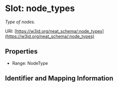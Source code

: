 # Slot: node_types
_Type of nodes._


URI: [https://w3id.org/neat_schema/:node_types](https://w3id.org/neat_schema/:node_types)



<!-- no inheritance hierarchy -->


## Properties

 * Range: NodeType



## Identifier and Mapping Information





